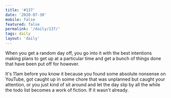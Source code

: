 ```yaml
---
title: '#137'
date: '2020-07-30'
mobile: false
featured: false
permalink: '/daily/137/'
tags: daily
layout: 'daily'
---
```


When you get a random day off, you go into it with the best intentions making plans to get up at a particular time and get a bunch of things done that have been put off for however.

It's 11am before you know it because you found some absolute nonsense on YouTube, got caught up in soime chore that was unplanned but caught your attention, or you just kind of sit around and let the day slip by all the while the todo list becomes a work of fiction. If it wasn't already.
